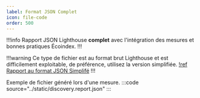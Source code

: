 ```yaml
---
label: Format JSON Complet
icon: file-code
order: 500
---
```


!!!info
Rapport JSON Lighthouse **complet** avec l'intégration des mesures et bonnes pratiques Écoindex.
!!!

!!!warning
Ce type de fichier est au format brut Lighthouse et est difficilement exploitable, de préférence, utilisez la version simplifiée.
[!ref Rapport au format JSON Simplifé](rapport-json-summary.md)
!!!

Exemple de fichier généré lors d'une mesure.
:::code source="../static/discovery.report.json" :::
